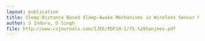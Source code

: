```yaml
---
layout: publication
title: Sleep-Distance Based Sleep-Awake Mechanisms in Wireless Sensor Network
author: S Indora, D Singh
file: http://www.csjournals.com/IJEE/PDF10-2/75.%20Sanjeev.pdf
---
```

